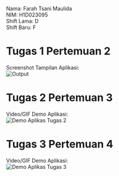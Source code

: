 Nama: Farah Tsani Maulida  
NIM: H1D023095  
Shift Lama: D  
Shift Baru: F  

# Tugas 1 Pertemuan 2
Screenshot Tampilan Aplikasi:  
![Output](https://github.com/user-attachments/assets/2e95014f-a43d-47da-b90b-90d962961c89)

# Tugas 2 Pertemuan 3
Video/GIF Demo Aplikasi:  
![Demo Aplikas Tugas 2](https://github.com/user-attachments/assets/c66ad154-f9d7-444d-9d51-848e8375cb36)

# Tugas 3 Pertemuan 4
Video/GIF Demo Aplikasi:  
![Demo Aplikas Tugas 3](https://github.com/user-attachments/assets/1079dc49-ebf0-4de2-a863-752e2ff8a6c4)
